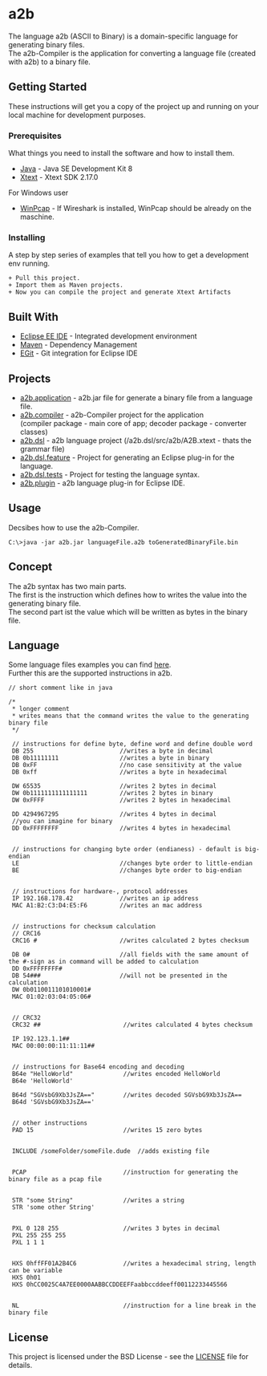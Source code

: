 # a2b

The language a2b (ASCII to Binary) is a domain-specific language for generating binary files.<br>
The a2b-Compiler is the application for converting a language file (created with a2b) to a binary file.

## Getting Started

These instructions will get you a copy of the project up and running on your local machine for development purposes.

### Prerequisites

What things you need to install the software and how to install them.

* [Java](https://www.oracle.com/technetwork/java/javase/downloads/jdk8-downloads-2133151.html) - Java SE Development Kit 8
* [Xtext](https://www.eclipse.org/Xtext/download.html) - Xtext SDK 2.17.0

For Windows user

* [WinPcap](https://www.winpcap.org/install/default.htm) - If Wireshark is installed, WinPcap should be already on the maschine.

### Installing

A step by step series of examples that tell you how to get a development env running.

```
+ Pull this project.
+ Import them as Maven projects.
+ Now you can compile the project and generate Xtext Artifacts
```

## Built With

* [Eclipse EE IDE](https://www.eclipse.org/downloads/packages/) - Integrated development environment
* [Maven](https://maven.apache.org/) - Dependency Management
* [EGit](https://www.eclipse.org/egit/) - Git integration for Eclipse IDE

## Projects

* [a2b.application](https://github.com/beopix/a2b/tree/master/a2b.application) - a2b.jar file for generate a binary file from a language file.
* [a2b.compiler](https://github.com/beopix/a2b/tree/master/a2b.compiler) - a2b-Compiler project for the application <br>(compiler package - main core of app; decoder package - converter classes)
* [a2b.dsl](https://github.com/beopix/a2b/tree/master/a2b.dsl) - a2b language project (/a2b.dsl/src/a2b/A2B.xtext - thats the grammar file)
* [a2b.dsl.feature](https://github.com/beopix/a2b/tree/master/a2b.dsl.feature) - Project for generating an Eclipse plug-in for the language.
* [a2b.dsl.tests](https://github.com/beopix/a2b/tree/master/a2b.dsl.tests) - Project for testing the language syntax.
* [a2b.plugin](https://github.com/beopix/a2b/tree/master/a2b.plugin) - a2b language plug-in for Eclipse IDE.

## Usage

Decsibes how to use the a2b-Compiler.
```
C:\>java -jar a2b.jar languageFile.a2b toGeneratedBinaryFile.bin
```

## Concept

The a2b syntax has two main parts.<br>
The first is the instruction which defines how to writes the value into the generating binary file.<br>
The second part ist the value which will be written as bytes in the binary file.<br>

## Language

Some language files examples you can find [here](https://github.com/beopix/a2b/tree/master/a2b.compiler/src/main/resources).<br>
Further this are the supported instructions in a2b.

```
// short comment like in java

/*
 * longer comment
 * writes means that the command writes the value to the generating binary file 
 */
 
 // instructions for define byte, define word and define double word
 DB 255                        //writes a byte in decimal
 DB 0b11111111                 //writes a byte in binary
 DB 0xFF                       //no case sensitivity at the value
 DB 0xff                       //writes a byte in hexadecimal
 
 DW 65535                      //writes 2 bytes in decimal
 DW 0b1111111111111111         //writes 2 bytes in binary
 DW 0xFFFF                     //writes 2 bytes in hexadecimal
 
 DD 4294967295                 //writes 4 bytes in decimal
 //you can imagine for binary
 DD 0xFFFFFFFF                 //writes 4 bytes in hexadecimal
 
 
 // instructions for changing byte order (endianess) - default is big-endian
 LE                            //changes byte order to little-endian
 BE                            //changes byte order to big-endian
 
 
 // instructions for hardware-, protocol addresses
 IP 192.168.178.42             //writes an ip address
 MAC A1:B2:C3:D4:E5:F6         //writes an mac address
 
 
 // instructions for checksum calculation
 // CRC16
 CRC16 #                       //writes calculated 2 bytes checksum
 
 DB 0#                         //all fields with the same amount of the #-sign as in command will be added to calculation
 DD 0xFFFFFFFF#                    
 DB 54###                      //will not be presented in the calculation
 DW 0b0110011101010001#
 MAC 01:02:03:04:05:06#
 
 
 // CRC32
 CRC32 ##                       //writes calculated 4 bytes checksum
 
 IP 192.123.1.1##
 MAC 00:00:00:11:11:11##
 
 
 // instructions for Base64 encoding and decoding
 B64e "HelloWorld"              //writes encoded HelloWorld
 B64e 'HelloWorld'
 
 B64d "SGVsbG9Xb3JsZA=="        //writes decoded SGVsbG9Xb3JsZA==
 B64d 'SGVsbG9Xb3JsZA=='
 
 
 // other instructions
 PAD 15                         //writes 15 zero bytes
 
 
 INCLUDE /someFolder/someFile.dude  //adds existing file
 
 
 PCAP                           //instruction for generating the binary file as a pcap file
 
 
 STR "some String"              //writes a string
 STR 'some other String'
 
 
 PXL 0 128 255                  //writes 3 bytes in decimal
 PXL 255 255 255
 PXL 1 1 1
 
 
 HXS 0hffFF01A2B4C6             //writes a hexadecimal string, length can be variable
 HXS 0h01
 HXS 0hCC0025C4A7EE0000AABBCCDDEEFFaabbccddeeff00112233445566
 
 
 NL                             //instruction for a line break in the binary file
```

## License

This project is licensed under the BSD License - see the [LICENSE](LICENSE) file for details.

